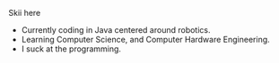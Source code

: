 Skii here

- Currently coding in Java centered around robotics.
- Learning Computer Science, and Computer Hardware Engineering.
- I suck at the programming.
